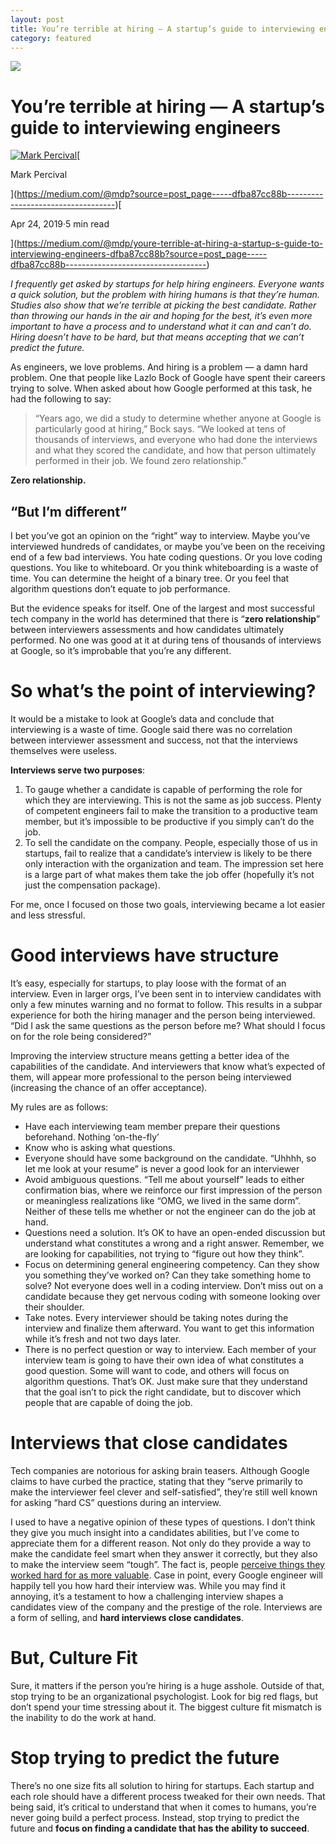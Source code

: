 ```yaml
---
layout: post
title: You’re terrible at hiring — A startup’s guide to interviewing engineers
category: featured
---
```


![](https://miro.medium.com/max/1400/1*H5WioiSz2kUUbLwfmKLhhw.png)

You’re terrible at hiring — A startup’s guide to interviewing engineers
=======================================================================

[![Mark Percival](https://miro.medium.com/fit/c/56/56/0*7RjQVoSZok0VpscY.jpeg)](https://medium.com/@mdp?source=post_page-----dfba87cc88b-----------------------------------)[

Mark Percival

](https://medium.com/@mdp?source=post_page-----dfba87cc88b-----------------------------------)[

Apr 24, 2019·5 min read

](https://medium.com/@mdp/youre-terrible-at-hiring-a-startup-s-guide-to-interviewing-engineers-dfba87cc88b?source=post_page-----dfba87cc88b-----------------------------------)

_I frequently get asked by startups for help hiring engineers. Everyone wants a quick solution, but the problem with hiring humans is that they’re human. Studies also show that we’re terrible at picking the best candidate. Rather than throwing our hands in the air and hoping for the best, it’s even more important to have a process and to understand what it can and can’t do. Hiring doesn’t have to be hard, but that means accepting that we can’t predict the future._

As engineers, we love problems. And hiring is a problem — a damn hard problem. One that people like Lazlo Bock of Google have spent their careers trying to solve. When asked about how Google performed at this task, he had the following to say:

> “Years ago, we did a study to determine whether anyone at Google is particularly good at hiring,” Bock says. “We looked at tens of thousands of interviews, and everyone who had done the interviews and what they scored the candidate, and how that person ultimately performed in their job. We found zero relationship.”

**Zero relationship.**

“But I’m different”
-------------------

I bet you’ve got an opinion on the “right” way to interview. Maybe you’ve interviewed hundreds of candidates, or maybe you’ve been on the receiving end of a few bad interviews. You hate coding questions. Or you love coding questions. You like to whiteboard. Or you think whiteboarding is a waste of time. You can determine the height of a binary tree. Or you feel that algorithm questions don’t equate to job performance.

But the evidence speaks for itself. One of the largest and most successful tech company in the world has determined that there is “**zero relationship**” between interviewers assessments and how candidates ultimately performed. No one was good at it at during tens of thousands of interviews at Google, so it’s improbable that you’re any different.

So what’s the point of interviewing?
====================================

It would be a mistake to look at Google’s data and conclude that interviewing is a waste of time. Google said there was no correlation between interviewer assessment and success, not that the interviews themselves were useless.

**Interviews serve two purposes**:

1.  To gauge whether a candidate is capable of performing the role for which they are interviewing. This is not the same as job success. Plenty of competent engineers fail to make the transition to a productive team member, but it’s impossible to be productive if you simply can’t do the job.
2.  To sell the candidate on the company. People, especially those of us in startups, fail to realize that a candidate’s interview is likely to be there only interaction with the organization and team. The impression set here is a large part of what makes them take the job offer (hopefully it’s not just the compensation package).

For me, once I focused on those two goals, interviewing became a lot easier and less stressful.

Good interviews have structure
==============================

It’s easy, especially for startups, to play loose with the format of an interview. Even in larger orgs, I’ve been sent in to interview candidates with only a few minutes warning and no format to follow. This results in a subpar experience for both the hiring manager and the person being interviewed. “Did I ask the same questions as the person before me? What should I focus on for the role being considered?”

Improving the interview structure means getting a better idea of the capabilities of the candidate. And interviewers that know what’s expected of them, will appear more professional to the person being interviewed (increasing the chance of an offer acceptance).

My rules are as follows:

*   Have each interviewing team member prepare their questions beforehand. Nothing ‘on-the-fly’
*   Know who is asking what questions.
*   Everyone should have some background on the candidate. “Uhhhh, so let me look at your resume” is never a good look for an interviewer
*   Avoid ambiguous questions. “Tell me about yourself” leads to either confirmation bias, where we reinforce our first impression of the person or meaningless realizations like “OMG, we lived in the same dorm”. Neither of these tells me whether or not the engineer can do the job at hand.
*   Questions need a solution. It’s OK to have an open-ended discussion but understand what constitutes a wrong and a right answer. Remember, we are looking for capabilities, not trying to “figure out how they think”.
*   Focus on determining general engineering competency. Can they show you something they’ve worked on? Can they take something home to solve? Not everyone does well in a coding interview. Don’t miss out on a candidate because they get nervous coding with someone looking over their shoulder.
*   Take notes. Every interviewer should be taking notes during the interview and finalize them afterward. You want to get this information while it’s fresh and not two days later.
*   There is no perfect question or way to interview. Each member of your interview team is going to have their own idea of what constitutes a good question. Some will want to code, and others will focus on algorithm questions. That’s OK. Just make sure that they understand that the goal isn’t to pick the right candidate, but to discover which people that are capable of doing the job.

Interviews that close candidates
================================

Tech companies are notorious for asking brain teasers. Although Google claims to have curbed the practice, stating that they “serve primarily to make the interviewer feel clever and self-satisfied”, they’re still well known for asking “hard CS” questions during an interview.

I used to have a negative opinion of these types of questions. I don’t think they give you much insight into a candidates abilities, but I’ve come to appreciate them for a different reason. Not only do they provide a way to make the candidate feel smart when they answer it correctly, but they also to make the interview seem “tough”. The fact is, people [perceive things they worked hard for as more valuable](https://www.psychologicalscience.org/news/releases/shared-pain-brings-people-together.html). Case in point, every Google engineer will happily tell you how hard their interview was. While you may find it annoying, it’s a testament to how a challenging interview shapes a candidates view of the company and the prestige of the role. Interviews are a form of selling, and **hard interviews close candidates**.

But, Culture Fit
================

Sure, it matters if the person you’re hiring is a huge asshole. Outside of that, stop trying to be an organizational psychologist. Look for big red flags, but don’t spend your time stressing about it. The biggest culture fit mismatch is the inability to do the work at hand.

Stop trying to predict the future
=================================

There’s no one size fits all solution to hiring for startups. Each startup and each role should have a different process tweaked for their own needs. That being said, it’s critical to understand that when it comes to humans, you’re never going build a perfect process. Instead, stop trying to predict the future and **focus on finding a candidate that has the ability to succeed**.
